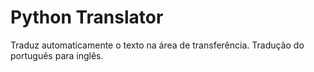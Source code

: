 # Python Translator

Traduz automaticamente o texto na área de transferência.
Tradução do português para inglês.
